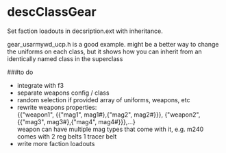 # descClassGear
Set faction loadouts in decsription.ext with inheritance.

gear_usarmywd_ucp.h is a good example. might be a better way to change the uniforms on each class, but it shows how you can inherit from an identically named class in the superclass

###to do
- integrate with f3
- separate weapons config / class
- random selection if provided array of uniforms, weapons, etc
 - rewrite weapons properties:    
 {{"weapon1", {{"mag1", mag1#},{"mag2", mag2#}}}, {"weapon2", {{"mag3", mag3#},{"mag4", mag4#}}},...}    
weapon can have multiple mag types that come with it, e.g. m240 comes with 2 reg belts 1 tracer belt
- write more faction loadouts
